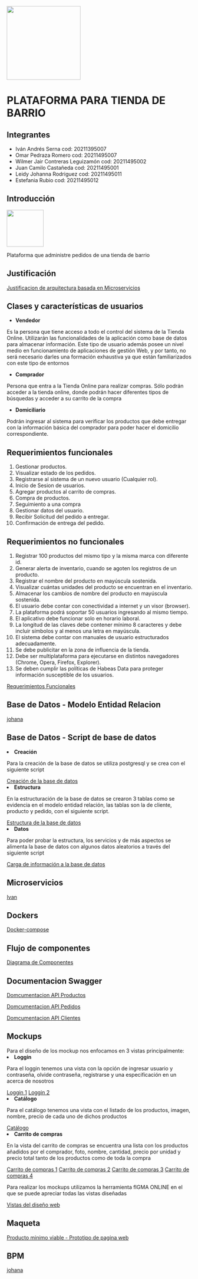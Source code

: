 <img src="https://www.udistrital.edu.co/themes/custom/versh/images/default/preloader.png" width="200">
<h1>PLATAFORMA PARA TIENDA DE BARRIO</h1>
<h2>Integrantes</h2>
<ul>
<li>Iván Andrés Serna cod: 20211395007</li>
<li>Omar Pedraza Romero cod: 20211495007</li>
<li>Wilmer Jair Contreras Leguizamón cod: 20211495002</li>
<li>Juan Camilo Castañeda cod: 20211495001</li>
<li>Leidy Johanna Rodriguez cod: 20211495011</li>
<li>Estefania Rubio cod: 20211495012</li>
</ul>

<h2>Introducción</h2>
<img src="https://us.123rf.com/450wm/schlaumal/schlaumal1807/schlaumal180700005/104710853-tienda-tienda-icono-con-se%C3%B1al-en-blanco-fachada-casa-aislado-blanco-plano-de-fondo.jpg" width="100">
<p>Plataforma que administre pedidos de una tienda de barrio</p>

<h2>Justificación</h2>
<a href="https://github.com/Ivanse90/tienda_de_barrio/blob/main/Justificacion%20Microservicios%20Mi%20Tienda.pdf">Justificacion de arquitectura basada en Microservicios</a>

<h2>Clases y características de usuarios</h2>
<ul>
<li><b>Vendedor </b> </li>
</ul>
<p>Es la persona que tiene acceso a todo el control del sistema de la Tienda Online. Utilizarán las funcionalidades de la aplicación como base de datos para almacenar información. Este tipo de usuario además posee un nivel medio en funcionamiento de aplicaciones de gestión Web, y por tanto, no será necesario darles una formación exhaustiva ya que están familiarizados con este tipo de entornos</p>

<ul>
<li><b>Comprador  </b> </li>
</ul>
<p>Persona que entra a la Tienda Online para realizar compras. Sólo podrán acceder a la tienda online, donde podrán hacer diferentes tipos de búsquedas y acceder a su carrito de la compra</p>

<ul>
<li><b>Domiciliario  </b> </li>
</ul>
<p>Podrán ingresar al sistema para verificar los productos que debe entregar con la información básica del comprador para poder hacer el domicilio correspondiente.</p>



<h2>Requerimientos funcionales</h2>
<ol> 
<li>Gestionar productos.</li>
<li>Visualizar estado de los pedidos.</li>
<li>Registrarse al sistema de un nuevo usuario (Cualquier rol).</li>
<li>Inicio de Sesion de usuarios.</li>
<li>Agregar productos al carrito de compras.</li>
<li>Compra de productos.</li>
<li>Seguimiento a una compra</li>
<li>Gestionar datos del usuario.</li>
<li>Recibir Solicitud del pedido a entregar.</li>
 <li>Confirmación de entrega del pedido.</li>

</ol>
<h2>Requerimientos no funcionales</h2>
<ol> 
<li>Registrar 100 productos del mismo tipo  y la misma marca con diferente id.</li>
<li>Generar alerta de inventario, cuando se agoten los registros de un producto.</li>
<li>Registrar el nombre del producto en mayúscula sostenida.</li>
<li>Visualizar cuántas unidades del producto se encuentran en el inventario.</li>
<li>Almacenar los cambios de nombre del producto en mayúscula sostenida.</li>
<li>El usuario debe contar con conectividad a internet y un visor (browser).</li>
<li>La plataforma podrá soportar 50 usuarios ingresando al mismo tiempo.</li>
<li>El aplicativo debe funcionar solo en horario laboral.</li>
<li>La longitud de las claves debe contener mínimo 8 caracteres y debe incluir símbolos y al menos una letra en mayúscula.</li>
<li>El sistema debe contar con manuales de usuario estructurados adecuadamente.</li>
<li>Se debe publicitar en la zona de influencia de la tienda.</li>
<li>Debe ser multiplataforma para ejecutarse en distintos navegadores (Chrome, Opera, Firefox, Explorer).</li>
<li>Se deben cumplir las políticas de Habeas Data para proteger información susceptible de los usuarios.</li>
</ol>


<a href="https://github.com/Ivanse90/tienda_de_barrio/blob/main/Requerimientos%20de%20software%20Mi%20tienda_Final.pdf">Requerimientos Funcionales</a>




<h2>Base de Datos - Modelo Entidad Relacion</h2>
<a href="https://github.com/Ivanse90/tienda_de_barrio/blob/main/Requerimientos%20de%20software%20Mi%20tienda_Final.pdf">johana</a>

<h2>Base de Datos - Script de base de datos</h2>

<li><b>Creación </b> </li>
</ul>
<p>Para la creación de la base de datos se utiliza postgresql y se crea con el siguiente script</p>
<a href="https://github.com/Ivanse90/tienda_de_barrio/blob/main/DB.sql">Creación de la base de datos</a>

<li><b>Estructura </b> </li>
</ul>
<p>En la estructuración de la base de datos se crearon 3 tablas como se evidencia en el modelo entidad relación, las tablas son la de 
cliente, producto y pedido, con el siguiente script.</p>
<a href="https://github.com/Ivanse90/tienda_de_barrio/blob/main/tablas.sql">Estructura de la base de datos</a>

<li><b>Datos </b> </li>
</ul>
<p>Para poder probar la estructura, los servicios y de más aspectos se alimenta la base de datos con algunos datos aleatorios a través del siguiente script</p>
<a href="https://github.com/Ivanse90/tienda_de_barrio/blob/main/datos.sql">Carga de información a la base de datos</a>

<h2>Microservicios</h2>

<a href="https://github.com/Ivanse90/tienda_de_barrio/blob/main/Requerimientos%20de%20software%20Mi%20tienda_Final.pdf">Ivan</a>

<h2>Dockers</h2>

<a href="https://github.com/Ivanse90/tienda_de_barrio/blob/main/docker-compose.yml">Docker-compose</a>

<h2>Flujo de componentes</h2>

<a href="https://github.com/Ivanse90/tienda_de_barrio/blob/main/FlujoComponentes.jpg">Diagrama de Componentes</a>

<h2>Documentacion Swagger</h2>
<a href="https://github.com/Ivanse90/tienda_de_barrio/blob/main/ProductoSwagger%20UI.pdf">Domcumentacion API Productos</a>
<p> </p>
<a href="https://github.com/Ivanse90/tienda_de_barrio/blob/main/PedidoSwagger%20UI.pdf">Domcumentacion API Pedidos</a>
<p> </p>
<a href="https://github.com/Ivanse90/tienda_de_barrio/blob/main/ClientesSwagger%20UI.pdf">Domcumentacion API Clientes</a>
<p> </p>

<h2>Mockups</h2>
Para el diseño de los mockup nos enfocamos en 3 vistas principalmente:
<li><b>Loggin </b> </li>
</ul>
<p>Para el loggin tenemos una vista con la opción de ingresar usuario y contraseña, olvide contraseña, registrarse y una especificación en un acerca de nosotros</p>
<a href="https://github.com/Ivanse90/tienda_de_barrio/blob/main/LOGGIN%201.pdf">Loggin 1</a>
<a href="https://github.com/Ivanse90/tienda_de_barrio/blob/main/LOGGIN%202.pdf">Loggin 2</a>

<li><b>Catálogo </b> </li>
</ul>
<p>Para el catálogo tenemos una vista con el listado de los productos, imagen, nombre, precio de cada uno de dichos productos</p>
<a href="https://github.com/Ivanse90/tienda_de_barrio/blob/main/CATALOGO%20DE%20PRODUCTOS.pdf">Catálogo</a>

<li><b>Carrito de compras </b> </li>
</ul>
<p>En la vista del carrito de compras se encuentra una lista con los productos añadidos por el comprador, foto, nombre, cantidad, precio por unidad y precio total tanto de los productos como de toda la compra</p>
<a href="https://github.com/Ivanse90/tienda_de_barrio/blob/main/CARRITO%20DE%20COMPRAS%201.pdf">Carrito de compras 1</a>
<a href="https://github.com/Ivanse90/tienda_de_barrio/blob/main/CARRITO%20DE%20COMPRAS%202.pdf">Carrito de compras 2</a>
<a href="https://github.com/Ivanse90/tienda_de_barrio/blob/main/CARRITO%20DE%20COMPRAS%203.pdf">Carrito de compras 3</a>
<a href="https://github.com/Ivanse90/tienda_de_barrio/blob/main/CARRITO%20DE%20COMPRAS%204.pdf">Carrito de compras 4</a>

<p>Para realizar los mockups utilizamos la herramienta fIGMA ONLINE en el que se puede apreciar todas las vistas diseñadas </p>
<a href="https://www.figma.com/file/PP0J6bO2N16JMkCelWmkiQ/Mockups?node-id=88%3A639">Vistas del diseño web</a>

<h2>Maqueta</h2>
<a href="https://wilmerud.github.io/tienda_de_barrio/mitiendita/">Producto minimo viable - Prototipo de pagina web</a>

<h2>BPM</h2>

<a href="https://github.com/Ivanse90/tienda_de_barrio/blob/main/Requerimientos%20de%20software%20Mi%20tienda_Final.pdf">johana</a>






